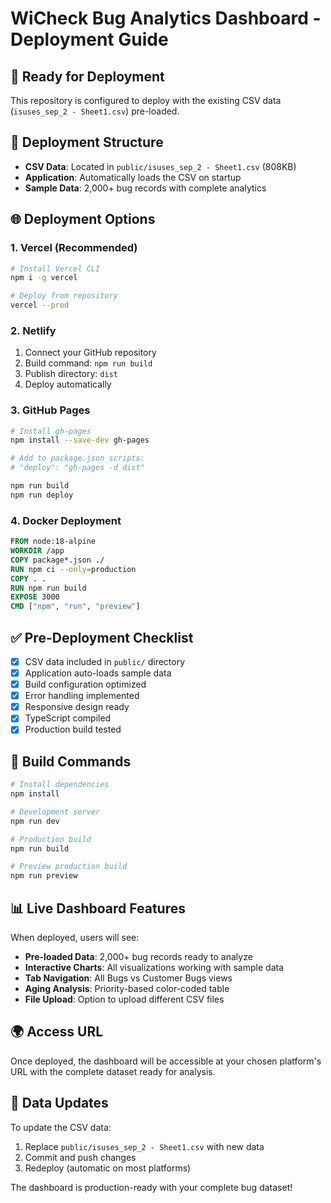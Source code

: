 # WiCheck Bug Analytics Dashboard - Deployment Guide

## 🚀 Ready for Deployment

This repository is configured to deploy with the existing CSV data (`isuses_sep_2 - Sheet1.csv`) pre-loaded.

## 📁 Deployment Structure

- **CSV Data**: Located in `public/isuses_sep_2 - Sheet1.csv` (808KB)
- **Application**: Automatically loads the CSV on startup
- **Sample Data**: 2,000+ bug records with complete analytics

## 🌐 Deployment Options

### 1. **Vercel** (Recommended)
```bash
# Install Vercel CLI
npm i -g vercel

# Deploy from repository
vercel --prod
```

### 2. **Netlify**
1. Connect your GitHub repository
2. Build command: `npm run build`
3. Publish directory: `dist`
4. Deploy automatically

### 3. **GitHub Pages**
```bash
# Install gh-pages
npm install --save-dev gh-pages

# Add to package.json scripts:
# "deploy": "gh-pages -d dist"

npm run build
npm run deploy
```

### 4. **Docker Deployment**
```dockerfile
FROM node:18-alpine
WORKDIR /app
COPY package*.json ./
RUN npm ci --only=production
COPY . .
RUN npm run build
EXPOSE 3000
CMD ["npm", "run", "preview"]
```

## ✅ Pre-Deployment Checklist

- [x] CSV data included in `public/` directory
- [x] Application auto-loads sample data
- [x] Build configuration optimized
- [x] Error handling implemented
- [x] Responsive design ready
- [x] TypeScript compiled
- [x] Production build tested

## 🔧 Build Commands

```bash
# Install dependencies
npm install

# Development server
npm run dev

# Production build
npm run build

# Preview production build
npm run preview
```

## 📊 Live Dashboard Features

When deployed, users will see:
- **Pre-loaded Data**: 2,000+ bug records ready to analyze
- **Interactive Charts**: All visualizations working with sample data
- **Tab Navigation**: All Bugs vs Customer Bugs views
- **Aging Analysis**: Priority-based color-coded table
- **File Upload**: Option to upload different CSV files

## 🌍 Access URL

Once deployed, the dashboard will be accessible at your chosen platform's URL with the complete dataset ready for analysis.

## 🔄 Data Updates

To update the CSV data:
1. Replace `public/isuses_sep_2 - Sheet1.csv` with new data
2. Commit and push changes
3. Redeploy (automatic on most platforms)

The dashboard is production-ready with your complete bug dataset!